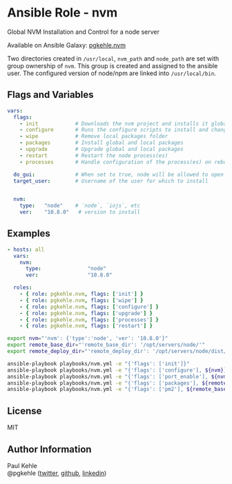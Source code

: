 # Ansible Role - nvm

Global NVM Installation and Control for a node server

Available on Ansible Galaxy: [pgkehle.nvm](https://galaxy.ansible.com/pgkehle/nvm)

Two directories created in `/usr/local`, `nvm_path` and `node_path` are set with group ownership of `nvm`.  This group is created and
assigned to the ansible user.
The configured version of node/npm are linked into `/usr/local/bin`.

## Flags and Variables

```YAML
vars:
  flags:
    - init            # Downloads the nvm project and installs it globally
    - configure       # Runs the configure scripts to install and change the default type
    - wipe            # Remove local packages folder
    - packages        # Install global and local packages
    - upgrade         # Upgrade global and local packages
    - restart         # Restart the node process(es)
    - processes       # Handle configuration of the process(es) on reboot

  do_gui:             # When set to true, node will be allowed to open ports as non-root
  target_user:        # Username of the user for which to install


  nvm:
    type:   "node"    # `node`, `iojs`, etc
    ver:    "10.8.0"   # version to install
```

## Examples

```YAML
- hosts: all  
  vars:
    nvm:
      type:               "node"
      ver:                "10.8.0"

  roles:
    - { role: pgkehle.nvm, flags: ['init'] }
    - { role: pgkehle.nvm, flags: ['wipe'] }
    - { role: pgkehle.nvm, flags: ['configure'] }
    - { role: pgkehle.nvm, flags: ['upgrade'] }
    - { role: pgkehle.nvm, flags: ['processes'] }
    - { role: pgkehle.nvm, flags: ['restart'] }
```

```bash
export nvm="'nvm': {'type':'node', 'ver': '10.8.0'}"
export remote_base_dir="'remote_base_dir': '/opt/servers/node/'"
export remote_deploy_dir="'remote_deploy_dir': '/opt/servers/node/dist/server'"

ansible-playbook playbooks/nvm.yml -e "{'flags': ['init']}"
ansible-playbook playbooks/nvm.yml -e "{'flags': ['configure'], ${nvm}}"
ansible-playbook playbooks/nvm.yml -e "{'flags': ['port_enable'], ${nvm}}"
ansible-playbook playbooks/nvm.yml -e "{'flags': ['packages'], ${remote_base_dir}, ${remote_deploy_dir}}"
ansible-playbook playbooks/nvm.yml -e "{'flags': ['pm2'], ${remote_base_dir}, ${remote_deploy_dir}}"
```

## License

MIT

## Author Information

Paul Kehle  
@pgkehle ([twitter](https://twitter.com/pgkehle), [github](https://github.com/pgkehle), [linkedin](https://www.linkedin.com/in/pgkehle))

